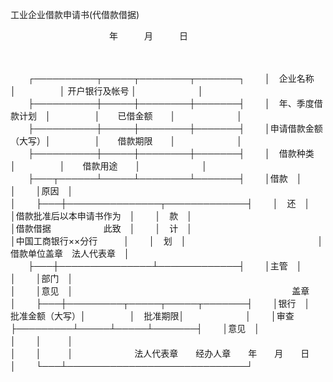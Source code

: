 



工业企业借款申请书(代借款借据)



 

　　　　　　　　　　　 年　　　月　　　日

　　


　　┌──────────┬─────┬────────┬───────┐
　　│　企业名称　　　　　│　　　　　│ 开户银行及帐号 │　　　　　　　│
　　├──────────┼─────┼────────┼───────┤
　　│　年、季度借款计划　│　　　　　│　　已借金额　　│　　　　　　　│
　　├──────────┼─────┼────────┼───────┤
　　│申请借款金额（大写）│　　　　　│　　借款期限　　│　　　　　　　│
　　├──────────┼─────┼────────┼───────┤
　　│　借款种类　　　　　│　　　　　│　　借款用途　　│　　　　　　　│
　　├───┬──────┴─────┴────────┴───────┤
　　│借款　│　　　　　　　　　　　　　　　　　　　　　　　　　　　　　│
　　│原因　│　　　　　　　　　　　　　　　　　　　　　　　　　　　　　│
　　├───┼───────────────┬─────────────┤
　　│　还　│　　　　　　　　　　　　　　　│借款批准后以本申请书作为　│
　　│　款　│　　　　　　　　　　　　　　　│借款借据　　　　　　此致　│
　　│　计　│　　　　　　　　　　　　　　　│中国工商银行××分行　　　│
　　│　划　│　　　　　　　　　　　　　　　│借款单位盖章　法人代表章　│
　　├───┼───────────────┴─────────────┤
　　│主管　│　　　　　　　　　　　　　　　　　　　　　　　　　　　　　│
　　│部门　│　　　　　　　　　　　　　　　　　　　　　　　　　　　　　│
　　│意见　│　　　　　　　　　　　　　　　　　　　　　　　　　盖章　　│
　　├───┼─────────┬─────┬─────┬───────┤
　　│银行　│　批准金额（大写）│　　　　　│　批准期限│　　　　　　　│
　　│审查　├─────────┴─────┴─────┴───────┤
　　│意见　│　　　　　　　　　　　　　　　　　　　　　　　　　　　　　│
　　│　　　│　　　　　　　　　　　　　　　　　　　　　　　　　　　　　│
　　│　　　│　　　　　　　法人代表章　　经办人章　　年　　月　　日　　│
　　└───┴─────────────────────────────┘
　　


　　